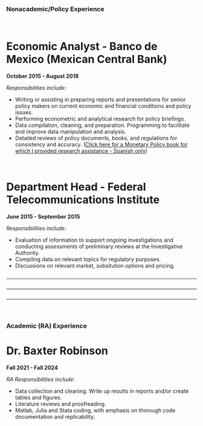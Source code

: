 ### Nonacademic/Policy Experience
<br> <!-- This ensures a visual break before the next section -->
# **Economic Analyst - Banco de Mexico (Mexican Central Bank)**
**October 2015 - August 2018**

*Responsibilities include:*
- Writing or assisting in preparing reports and presentations for senior policy makers on current economic and financial conditions and policy issues.
- Performing econometric and analytical research for policy briefings.
- Data compilation, cleaning, and preparation. Programming to facilitate and improve data manipulation and analysis.
- Detailed reviews of policy documents, books, and regulations for consistency and accuracy. ([Click here for a Monetary Policy book for which I provided research assistance - Spanish only](https://www.banxico.org.mx/publicaciones-y-prensa/e-library/d/%7BBED1A837-2860-7617-BAC6-4F5A9648DF73%7D.pdf))

<br> <!-- This ensures a visual break before the next section -->



# **Department Head - Federal Telecommunications Institute**
**June 2015 - September 2015**

*Responsibilities include:*
- Evaluation of information to support ongoing investigations and conducting assessments of preliminary reviews at the Investigative Authority.
- Compiling data on relevant topics for regulatory purposes.
- Discussions on relevant market, subsitution options and pricing.
<hr style="margin-top: 25px; margin-bottom: 20px; border: none; border-top: 1px solid white;">

<hr style="margin-top: 25px; margin-bottom: 20px; border: none; border-top: 1px solid lightgray;">

<hr style="margin-top: 25px; margin-bottom: 20px; border: none; border-top: 1px solid white;">

<br> <!-- This ensures a visual break before the next section -->


###  **Academic (RA) Experience**

# **Dr. Baxter Robinson**
**Fall 2021 - Fall 2024**

*RA Responsibilities include:*
- Data collection and cleaning. Write up results in reports and/or create tables and figures.  
- Literature reviews and proofreading. 
- Matlab, Julia and Stata coding, with emphasis on thorough code documentation and replicability. 

